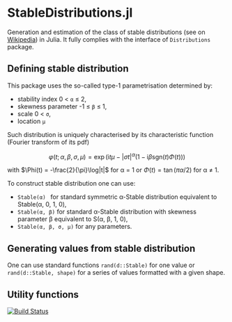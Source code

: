 # StableDistributions.jl

Generation and estimation of the class of stable distributions (see on [Wikipedia](https://en.wikipedia.org/wiki/Stable_distribution)) in Julia. It fully complies with the interface of `Distributions` package.

## Defining stable distribution

This package uses the so-called type-1 parametrisation determined by:
- stability index 0 < `α` ≤ 2,
- skewness parameter -1 ≤ `β` ≤ 1,
- scale 0 < `σ`,
- location `μ`

Such distribution is uniquely characterised by its characteristic function (Fourier transform of its pdf)
```math
\varphi(t; \alpha, \beta, \sigma, \mu) = \exp\big(\mathrm i t\mu -|\sigma t|^\alpha(1-\mathrm i\beta\mathrm{sgn}(t)\Phi(t))\big)
```
with $\Phi(t) = -\frac{2}{\pi}\log|t|$ for α = 1 or $\Phi(t) = \tan(\pi\alpha/2)$ for α ≠ 1.

To construct stable distribution one can use:
- `Stable(α) ` for standard symmetric α-Stable distribution equivalent to Stable(α, 0, 1, 0),
- `Stable(α, β)` for standard α-Stable distribution with skewness parameter β equivalent to S(α, β, 1, 0),
- `Stable(α, β, σ, μ)` for any parameters.

## Generating values from stable distribution

One can use standard functions `rand(d::Stable)` for one value or `rand(d::Stable, shape)` for a series of values formatted with a given shape.

## Utility functions

[![Build Status](https://github.com/jaksle/StableDistributions.jl/actions/workflows/CI.yml/badge.svg?branch=main)](https://github.com/jaksle/StableDistributions.jl/actions/workflows/CI.yml?query=branch%3Amain)
